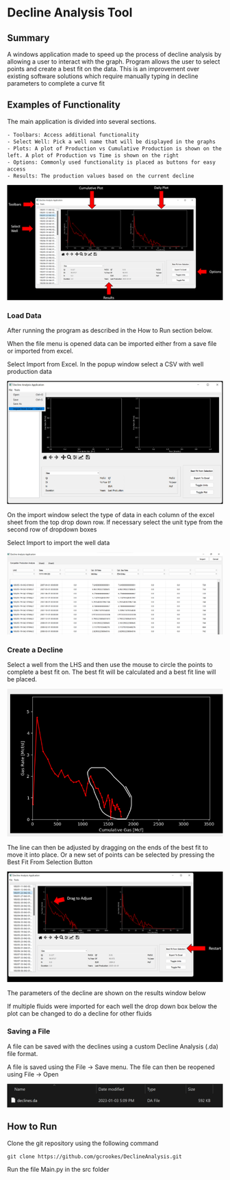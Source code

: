 # Decline Analysis Tool

## Summary


A windows application made to speed up the process of decline analysis by allowing a user to interact with the graph. Program allows the user to select points and create a best fit on the data. This is an improvement over existing software solutions which require manually typing in decline parameters to complete a curve fit

## Examples of Functionality

The main application is divided into several sections.

	- Toolbars: Access additional functionality
	- Select Well: Pick a well name that will be displayed in the graphs
	- Plots: A plot of Production vs Cumulative Production is shown on the left. A plot of Production vs Time is shown on the right
	- Options: Commonly used functionality is placed as buttons for easy access
	- Results: The production values based on the current decline  

![Menus](/Document/Screenshot/menus.png)


### Load Data

After running the program as described in the How to Run section below.

When the file menu is opened data can be imported either from a save file or imported from excel. 

Select Import from Excel. In the popup window select a CSV with well production data

![Open Excel](/Document/Screenshot/open_excel.png)

On the import window select the type of data in each column of the excel sheet from the top drop down row. If necessary select the unit type from the second row of dropdown boxes

Select Import to import the well data

![Import Data](/Document/Screenshot/import_excel.png)


### Create a Decline

Select a well from the LHS and then use the mouse to circle the points to complete a best fit on. The best fit will be calculated and a best fit line will be placed. 

![Creating Decline](/Document/Screenshot/selecting_points.png)

The line can then be adjusted by dragging on the ends of the best fit to move it into place. Or a new set of points can be selected by pressing the Best Fit From Selection Button

![Adjusting Decline](/Document/Screenshot/adjust_decline.png)

The parameters of the decline are shown on the results window below

If multiple fluids were imported for each well the drop down box below the plot can be changed to do a decline for other fluids


### Saving a File

A file can be saved with the declines using a custom Decline Analysis (.da) file format.

A file is saved using the File -> Save menu. The file can then be reopened using File -> Open

![Saved File](/Document/Screenshot/save_file.png)

## How to Run

Clone the git repository using the following command

```
git clone https://github.com/gcrookes/DeclineAnalysis.git
```

Run the file Main.py in the src folder